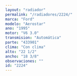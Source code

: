 ```yaml
---
layout: "radiador"
permalink: "/radiadores/2224/"
marca: "Ford"
modelo: "Aerostar"
ano: "1995"
motor: "V6 3.0"
transmision: "Automática"
parte: "433901"
clima: "Con clima"
alto: "22 1/2"
ancho: "18 3/8"
observaciones: ""
id: "2224"
---
```



